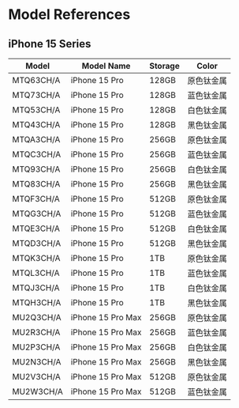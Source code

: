 # Model References

## iPhone 15 Series

| Model     | Model Name        | Storage | Color      |
| --------- | ----------------- | ------- | ---------- |
| MTQ63CH/A | iPhone 15 Pro     | 128GB   | 原色钛金属 |
| MTQ73CH/A | iPhone 15 Pro     | 128GB   | 蓝色钛金属 |
| MTQ53CH/A | iPhone 15 Pro     | 128GB   | 白色钛金属 |
| MTQ43CH/A | iPhone 15 Pro     | 128GB   | 黑色钛金属 |
| MTQA3CH/A | iPhone 15 Pro     | 256GB   | 原色钛金属 |
| MTQC3CH/A | iPhone 15 Pro     | 256GB   | 蓝色钛金属 |
| MTQ93CH/A | iPhone 15 Pro     | 256GB   | 白色钛金属 |
| MTQ83CH/A | iPhone 15 Pro     | 256GB   | 黑色钛金属 |
| MTQF3CH/A | iPhone 15 Pro     | 512GB   | 原色钛金属 |
| MTQG3CH/A | iPhone 15 Pro     | 512GB   | 蓝色钛金属 |
| MTQE3CH/A | iPhone 15 Pro     | 512GB   | 白色钛金属 |
| MTQD3CH/A | iPhone 15 Pro     | 512GB   | 黑色钛金属 |
| MTQK3CH/A | iPhone 15 Pro     | 1TB     | 原色钛金属 |
| MTQL3CH/A | iPhone 15 Pro     | 1TB     | 蓝色钛金属 |
| MTQJ3CH/A | iPhone 15 Pro     | 1TB     | 白色钛金属 |
| MTQH3CH/A | iPhone 15 Pro     | 1TB     | 黑色钛金属 |
| MU2Q3CH/A | iPhone 15 Pro Max | 256GB   | 原色钛金属 |
| MU2R3CH/A | iPhone 15 Pro Max | 256GB   | 蓝色钛金属 |
| MU2P3CH/A | iPhone 15 Pro Max | 256GB   | 白色钛金属 |
| MU2N3CH/A | iPhone 15 Pro Max | 256GB   | 黑色钛金属 |
| MU2V3CH/A | iPhone 15 Pro Max | 512GB   | 原色钛金属 |
| MU2W3CH/A | iPhone 15 Pro Max | 512GB   | 蓝色钛金属 |